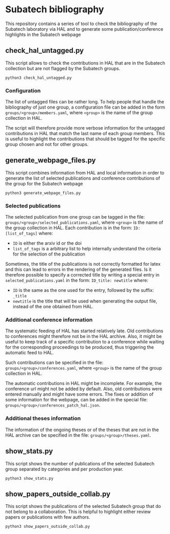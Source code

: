 # Subatech bibliography

This repository contains a series of tool to check the bibliography of the Subatech laboratory via HAL and to generate some publication/conference highlights in the Subatech webpage

## check_hal_untagged.py

This script allows to check the contributions in HAL that are in the Subatech collection but are not flagged by the Subatech groups.

```shell
python3 check_hal_untagged.py
```

### Configuration

The list of untagged files can be rather long.
To help people that handle the bibliography of just one group, a configuration file can be added in the form `groups/<group>/members.yaml`, where `<group>` is the name of the group collection in HAL.

The script will therefore provide more verbose information for the untagged contributions in HAL that match the last name of each group members.
This is useful to highlight the contributions that should be tagged for the specific group chosen and not for other groups.

## generate_webpage_files.py

This script combines information from HAL and local information in order to generate the list of selected publications and conference contributions of the group for the Subatech webpage

```shell
python3 generate_webpage_files.py
```

### Selected publications

The selected publication from one group can be tagged in the file: `groups/<group>/selected_publications.yaml`, where `<group>` is the name of the group collection in HAL.
Each contribution is in the form:
`ID: [list_of_tags]`
where:

* `ID` is either the arxiv id or the doi
* `list_of_tags` is a arbitrary list to help internally understand the criteria for the selection of the publication

Sometimes, the title of the publications is not correctly formatted for latex and this can lead to errors in the rendering of the generated files.
Is it therefore possible to specify a corrected title by writing a special entry in `selected_publications.yaml` in the form:
`ID_title: newtitle`
where:

* `ID` is the same as the one used for the entry, followed by the suffix: `_title`
* `newtitle` is the title that will be used when generating the output file, instead of the one obtained from HAL.

### Additional conference information

The systematic feeding of HAL has started relatively late.
Old contributions to conferences might therefore not be in the HAL archive.
Also, it might be useful to keep track of a specific contribution to a conference while waiting for the corresponding proceedings to be produced, thus triggering the automatic feed to HAL.

Such contributions can be specified in the file: `groups/<group>/conferences.yaml`, where `<group>` is the name of the group collection in HAL.

The automatic contributions in HAL might be incomplete.
For example, the conference url might not be added by default.
Also, old contributions were entered manually and might have some errors.
The fixes or addition of some information for the webpage, can be added in the special file: `groups/<group>/conferences_patch_hal.json`.

### Additional theses information

The information of the ongoing theses or of the theses that are not in the HAL archive can be specified in the file: `groups/<group>/theses.yaml`.

## show_stats.py

This script shows the number of publications of the selected Subatech group separated by categories and per production year.

```shell
python3 show_stats.py
```

## show_papers_outside_collab.py

This script shows the publications of the selected Subatech group that do not belong to a collaboration.
This is helpful to highlight either review papers or publications with few authors.

```shell
python3 show_papers_outside_collab.py
```
